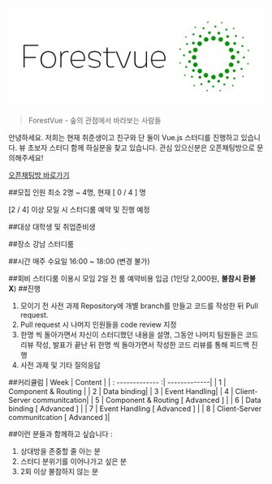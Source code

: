 ![where is my logo?](./logo_transparent_background.png)
> ForestVue - 숲의 관점에서 바라보는 사람들


안녕하세요. 저희는 현재 취준생이고 친구와 단 둘이 Vue.js 스터디를 진행하고 있습니다.
 뷰 초보자 스터디 함께 하실분을 찾고 있습니다. 관심 있으신분은 오픈채팅방으로 문의해주세요!

[오픈채팅방 바로가기](https://open.kakao.com/o/gFqyNxob)

##모집 인원
최소 2명 ~ 4명, 현재 [ 0 / 4 ] 명

[2 / 4] 이상 모일 시 스터디룸 예약 및 진행 예정

##대상
대학생 및 취업준비생

##장소
강남 스터디룸 

##시간
매주 수요일 16:00 ~ 18:00 (변경 불가)

##회비
스터디룸 이용시 모임 2일 전 룸 예약비용 입금 (1인당 2,000원, **불참시 환불 X**) 
##진행
1. 모이기 전 사전 과제 Repository에 개별 branch를 만들고 코드를 작성한 뒤 Pull request. 
2. Pull request 시 나머지 인원들을 code review 지정
3. 한명 씩 돌아가면서 자신이 스터디했던 내용을 설명, 그동안 나머지 팀원들은 코드 리뷰 작성, 발표가 끝난 뒤 한명 씩 돌아가면서 작성한 코드 리뷰를 통해 피드백 진행
4. 사전 과제 및 기타 질의응답



##커리큘럼
| Week       | Content           | 
| : -------------  :| -------------|
| 1 | Component & Routing |
| 2 | Data binding|
| 3 | Event Handling|
| 4 | Client-Server communitcation|
| 5 | Component & Routing [ Advanced ] |
| 6 | Data binding [ Advanced ] |
| 7 | Event Handling [ Advanced ] |
| 8 | Client-Server communitcation [ Advanced ]|

##이런 분들과 함께하고 싶습니다 :
1. 상대방을 존중할 줄 아는 분 
2. 스터디 분위기를 이어나가고 싶은 분
3. 2회 이상 불참하지 않는 분

